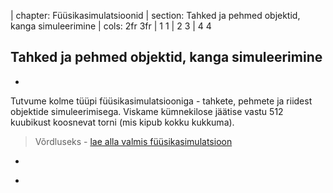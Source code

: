 
| chapter: Füüsikasimulatsioonid
| section: Tahked ja pehmed objektid, kanga simuleerimine
| cols: 2fr 3fr
| 1 1
| 2 3
| 4 4

## Tahked ja pehmed objektid, kanga simuleerimine

-

Tutvume kolme tüüpi füüsikasimulatsiooniga - tahkete, pehmete ja riidest objektide simuleerimisega. Viskame kümnekilose jäätise vastu 512 kuubikust koosnevat torni (mis kipub kokku kukkuma). 

<blockquote>
Võrdluseks - <a href="./files/fyysika.blend">lae alla valmis füüsikasimulatsioon</a>
</blockquote>

-

<f-video src="https://www.youtube.com/watch?v=7tYOTghBEFY&list=PLjHo4fPLPthvenCs2VH-1M7c7pR8d9D4G&index=18&t=0s" />

-

<div class="right">
    <f-next-button title="3D printimine" />
</div>



